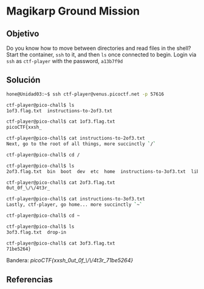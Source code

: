 # Magikarp Ground Mission

## Objetivo

Do you know how to move between directories and read files in the shell? Start the container, `ssh` to it, and then `ls` once connected to begin. Login via `ssh` as `ctf-player` with the password, `a13b7f9d`

## Solución

```bash
hone@Unidad03:~$ ssh ctf-player@venus.picoctf.net -p 57616
```

```bash
ctf-player@pico-chall$ ls
1of3.flag.txt  instructions-to-2of3.txt
```

```bash
ctf-player@pico-chall$ cat 1of3.flag.txt
picoCTF{xxsh_
```

```bash
ctf-player@pico-chall$ cat instructions-to-2of3.txt 
Next, go to the root of all things, more succinctly `/`
```

```bash
ctf-player@pico-chall$ cd /
```

```bash
ctf-player@pico-chall$ ls
2of3.flag.txt  bin  boot  dev  etc  home  instructions-to-3of3.txt  lib  lib64 media  mnt  opt  proc  root  run  sbin srv  sys  tmp  usr  var
```

```bash
ctf-player@pico-chall$ cat 2of3.flag.txt 
0ut_0f_\/\/4t3r_
```

```bash
ctf-player@pico-chall$ cat instructions-to-3of3.txt 
Lastly, ctf-player, go home... more succinctly `~`
```

```bash
ctf-player@pico-chall$ cd ~
```

```bash
ctf-player@pico-chall$ ls
3of3.flag.txt  drop-in
```

```bash
ctf-player@pico-chall$ cat 3of3.flag.txt 
71be5264}
```

Bandera: *picoCTF{xxsh_0ut_0f_\\/\\/4t3r_71be5264}*

## Referencias
